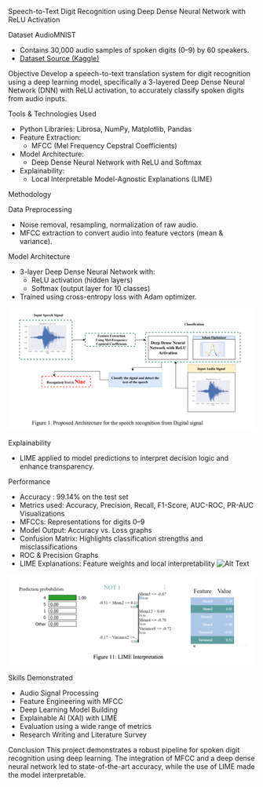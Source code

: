 Speech-to-Text Digit Recognition using Deep Dense Neural Network with ReLU Activation

Dataset
AudioMNIST 
- Contains 30,000 audio samples of spoken digits (0–9) by 60 speakers.  
- [Dataset Source (Kaggle)](https://www.kaggle.com/datasets/sripaadsrinivasan/audio-mnist)

Objective
Develop a speech-to-text translation system for digit recognition using a deep learning model, 
specifically a 3-layered Deep Dense Neural Network (DNN) with ReLU activation, 
to accurately classify spoken digits from audio inputs.

Tools & Technologies Used
- Python Libraries: Librosa, NumPy, Matplotlib, Pandas
- Feature Extraction:  
  - MFCC (Mel Frequency Cepstral Coefficients)
- Model Architecture:  
  - Deep Dense Neural Network with ReLU and Softmax
- Explainability:  
  - Local Interpretable Model-Agnostic Explanations (LIME)

Methodology

Data Preprocessing
- Noise removal, resampling, normalization of raw audio.
- MFCC extraction to convert audio into feature vectors (mean & variance).

Model Architecture
- 3-layer Deep Dense Neural Network with:
  - ReLU activation (hidden layers)
  - Softmax (output layer for 10 classes)
- Trained using cross-entropy loss with Adam optimizer.
<img src="model_architecture.png" alt="Model Architecture" width="500"/>

Explainability
- LIME applied to model predictions to interpret decision logic and enhance transparency.

Performance
- Accuracy : 99.14% on the test set
- Metrics used: Accuracy, Precision, Recall, F1-Score, AUC-ROC, PR-AUC
Visualizations
- MFCCs: Representations for digits 0–9
- Model Output: Accuracy vs. Loss graphs
- Confusion Matrix: Highlights classification strengths and misclassifications
- ROC & Precision Graphs
- LIME Explanations: Feature weights and local interpretability
![Alt Text]('/lime_img.png')
<img src="lime_img.png" alt="Explainable AI:LIME" width="500"/>


Skills Demonstrated
- Audio Signal Processing  
- Feature Engineering with MFCC  
- Deep Learning Model Building  
- Explainable AI (XAI) with LIME  
- Evaluation using a wide range of metrics  
- Research Writing and Literature Survey


Conclusion
This project demonstrates a robust pipeline for spoken digit recognition using deep learning. 
The integration of MFCC and a deep dense neural network led to state-of-the-art accuracy, 
while the use of LIME made the model interpretable. 


